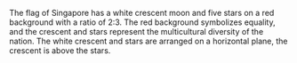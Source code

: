 The flag of Singapore has a white crescent moon and five stars on a red background with a ratio of 2:3. The red background symbolizes equality, and the crescent and stars represent the multicultural diversity of the nation. The white crescent and stars are arranged on a horizontal plane, the crescent is above the stars.